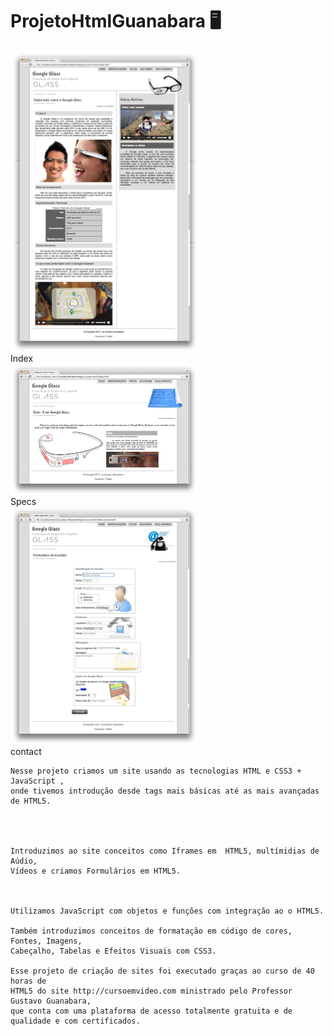 
# ProjetoHtmlGuanabara 🖥️

<div class="box">
    <img src="_interface/01-index.jpg"/>
    <span>Index</span>
</div>
<div class="box">
    <img src="_interface/02-specs.jpg"/>
    <span>Specs</span>
</div>

<div class="box">
    <img src="_interface/05-fale-conosco.jpg"/>
    <span>contact</span>
</div>

<style>
div.box {
	width: 300px;
	display: inline-block;
}
</style>





    Nesse projeto criamos um site usando as tecnologias HTML e CSS3 + JavaScript , 
    onde tivemos introdução desde tags mais básicas até as mais avançadas de HTML5. 
    
    

        
    Introduzimos ao site conceitos como Iframes em  HTML5, multímidias de Aúdio, 
    Vídeos e criamos Formulários em HTML5.
    


    Utilizamos JavaScript com objetos e funções com integração ao o HTML5.

    Também introduzimos conceitos de formatação em código de cores, Fontes, Imagens, 
    Cabeçalho, Tabelas e Efeitos Visuais com CSS3.
    
    Esse projeto de criação de sites foi executado graças ao curso de 40 horas de 
    HTML5 do site http://cursoemvideo.com ministrado pelo Professor Gustavo Guanabara, 
    que conta com uma plataforma de acesso totalmente gratuita e de qualidade e com certificados.



